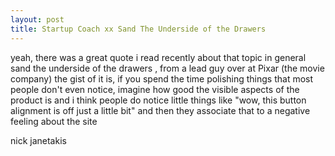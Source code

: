 ```yaml
---
layout: post
title: Startup Coach xx Sand The Underside of the Drawers
---
```

yeah, there was a great quote i read recently about that topic in general
sand the underside of the drawers , from a lead guy over at Pixar (the movie company)
the gist of it is, if you spend the time polishing things that most people don't even notice, imagine how good the visible aspects of the product is
and i think people do notice little things like "wow, this button alignment is off just a little bit" and then they associate that to a negative feeling about the site

nick janetakis 